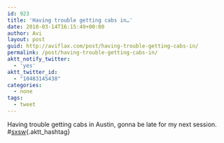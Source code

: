 ```yaml
---
id: 923
title: 'Having trouble getting cabs in…'
date: 2010-03-14T16:15:49+00:00
author: Avi
layout: post
guid: http://aviflax.com/post/having-trouble-getting-cabs-in/
permalink: /post/having-trouble-getting-cabs-in/
aktt_notify_twitter:
  - 'yes'
aktt_twitter_id:
  - "10483145438"
categories:
  - none
tags:
  - tweet
---
```

Having trouble getting cabs in Austin, gonna be late for my next session. #[sxsw](http://search.twitter.com/search?q=%23sxsw){.aktt_hashtag}